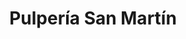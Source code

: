 ---
title: "Pulpería San Martín"
url: /tegucigalpa/pulperia-san-martin-avenida-san-martin-de-porres-4/
shop: quiosco
---